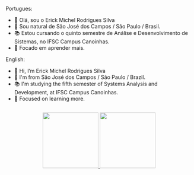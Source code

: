Portugues:
- 👋 Olá, sou o Erick Michel Rodrigues Silva
- 🏡 Sou natural de São José dos Campos / São Paulo / Brasil.
- 📚 Estou cursando o quinto semestre de Análise e Desenvolvimento de Sistemas, no IFSC Campus Canoinhas.
- 💾 Focado em aprender mais.

English:
- 👋 Hi, I’m Erick Michel Rodrigues Silva
- 🏡 I'm from São José dos Campos / São Paulo / Brazil.
- 📚 I'm studying the fifth semester of Systems Analysis and Development, at IFSC Campus Canoinhas.
- 💾 Focused on learning more.

##
<div align="center">
  <a href="https://github.com/michel172002">
  <img height="150em" src="https://github-readme-stats.vercel.app/api?username=Michel172002&show_icons=true&theme=dark&include_all_commits=true&count_private=true"/>
  <img height="150em" src="https://github-readme-stats.vercel.app/api/top-langs/?username=Michel172002&layout=compact&langs_count=7&theme=dark"/>
</div>
  
##
  
